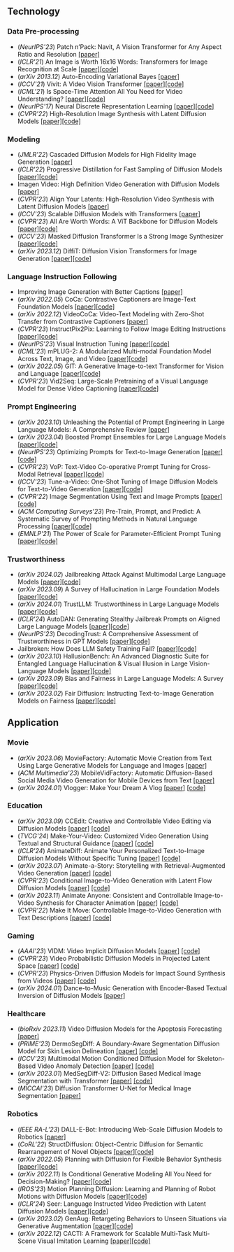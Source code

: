 ## Technology
###  Data Pre-processing
- (*NeurIPS'23*) Patch n’Pack: Navit, A Vision Transformer for Any Aspect Ratio and Resolution [[paper]](https://proceedings.neurips.cc/paper_files/paper/2023/file/06ea400b9b7cfce6428ec27a371632eb-Paper-Conference.pdf)
- (*ICLR'21*) An Image is Worth 16x16 Words: Transformers for Image Recognition at Scale [[paper]](https://arxiv.org/abs/2010.11929)[[code]](https://github.com/google-research/vision_transformer)
- (*arXiv 2013.12*) Auto-Encoding Variational Bayes [[paper]](https://arxiv.org/abs/1312.6114)
- (*ICCV'21*) Vivit: A Video Vision Transformer [[paper]](https://openaccess.thecvf.com/content/ICCV2021/html/Arnab_ViViT_A_Video_Vision_Transformer_ICCV_2021_paper.html?ref=https://githubhelp.com)[[code]](https://github.com/google-research/scenic/tree/main/scenic/projects/vivit)
- (*ICML'21*) Is Space-Time Attention All You Need for Video Understanding? [[paper]](https://arxiv.org/abs/2102.05095)[[code]](https://github.com/facebookresearch/TimeSformer)
- (*NeurIPS'17*) Neural Discrete Representation Learning [[paper]](https://proceedings.neurips.cc/paper_files/paper/2017/file/7a98af17e63a0ac09ce2e96d03992fbc-Paper.pdf)[[code]](https://github.com/google-deepmind/sonnet/blob/v2/sonnet/src/nets/vqvae.py)
- (*CVPR'22*) High-Resolution Image Synthesis with Latent Diffusion Models [[paper]](https://openaccess.thecvf.com/content/CVPR2022/papers/Rombach_High-Resolution_Image_Synthesis_With_Latent_Diffusion_Models_CVPR_2022_paper.pdf)[[code]](https://github.com/CompVis/latent-diffusion)
### Modeling
- (*JMLR'22*) Cascaded Diffusion Models for High Fidelity Image Generation [[paper]](https://dl.acm.org/doi/abs/10.5555/3586589.3586636)
- (*ICLR'22*) Progressive Distillation for Fast Sampling of Diffusion Models [[paper]](https://arxiv.org/abs/2202.00512)[[code]](https://github.com/google-research/google-research/tree/master/diffusion_distillation)
- Imagen Video: High Definition Video Generation with Diffusion Models [[paper]](https://arxiv.org/abs/2210.02303)
- (*CVPR'23*) Align Your Latents: High-Resolution Video Synthesis with Latent Diffusion Models [[paper]](https://openaccess.thecvf.com/content/CVPR2023/papers/Blattmann_Align_Your_Latents_High-Resolution_Video_Synthesis_With_Latent_Diffusion_Models_CVPR_2023_paper.pdf)
- (*ICCV'23*) Scalable Diffusion Models with Transformers [[paper]](https://openaccess.thecvf.com/content/ICCV2023/papers/Peebles_Scalable_Diffusion_Models_with_Transformers_ICCV_2023_paper.pdf)
- (*CVPR'23*) All Are Worth Words: A ViT Backbone for Diffusion Models [[paper]](https://openaccess.thecvf.com/content/CVPR2023/papers/Bao_All_Are_Worth_Words_A_ViT_Backbone_for_Diffusion_Models_CVPR_2023_paper.pdf)[[code]](https://github.com/baofff/U-ViT)
- (*ICCV'23*) Masked Diffusion Transformer Is a Strong Image Synthesizer [[paper]](https://openaccess.thecvf.com/content/ICCV2023/papers/Gao_Masked_Diffusion_Transformer_is_a_Strong_Image_Synthesizer_ICCV_2023_paper.pdf)[[code]](https://github.com/sail-sg/mdt)
- (*arXiv 2023.12*) DiffiT: Diffusion Vision Transformers for Image Generation [[paper]](https://arxiv.org/abs/2312.02139)[[code]](https://github.com/nvlabs/diffit)
### Language Instruction Following
- Improving Image Generation with Better Captions [[paper]](https://cdn.openai.com/papers/dall-e-3.pdf)
- (*arXiv 2022.05*) CoCa: Contrastive Captioners are Image-Text Foundation Models [[paper]](https://arxiv.org/abs/2205.01917)[[code]](https://github.com/lucidrains/CoCa-pytorch)
- (*arXiv 2022.12*) VideoCoCa: Video-Text Modeling with Zero-Shot Transfer from Contrastive Captioners [[paper]](https://arxiv.org/abs/2212.04979)
- (*CVPR'23*) InstructPix2Pix: Learning to Follow Image Editing Instructions [[paper]](https://arxiv.org/abs/2211.09800)[[code]](https://github.com/timothybrooks/instruct-pix2pix)
- (*NeurlPS'23*) Visual Instruction Tuning [[paper]](https://arxiv.org/abs/2304.08485)[[code]](https://github.com/haotian-liu/LLaVA)
- (*ICML'23*) mPLUG-2: A Modularized Multi-modal Foundation Model Across Text, Image, and Video [[paper]](https://arxiv.org/abs/2302.00402)[[code]](https://github.com/X-PLUG/mPLUG-2)
- (*arXiv 2022.05*) GIT: A Generative Image-to-text Transformer for Vision and Language [[paper]](https://arxiv.org/abs/2205.14100)[[code]](https://github.com/microsoft/GenerativeImage2Text)
- (*CVPR'23*) Vid2Seq: Large-Scale Pretraining of a Visual Language Model for Dense Video Captioning [[paper]](https://arxiv.org/abs/2302.14115)[[code]](https://github.com/google-research/scenic/tree/main/scenic/projects/vid2seq)
### Prompt Engineering
- (*arXiv 2023.10*) Unleashing the Potential of Prompt Engineering in Large Language Models: A Comprehensive Review [[paper]](https://arxiv.org/abs/2310.14735)
- (*arXiv 2023.04*) Boosted Prompt Ensembles for Large Language Models [[paper]](https://arxiv.org/abs/2304.05970)[[code]](https://github.com/awwang10/llmpromptboosting)
- (*NeurIPS'23*) Optimizing Prompts for Text-to-Image Generation [[paper]](https://proceedings.neurips.cc/paper_files/paper/2023/file/d346d91999074dd8d6073d4c3b13733b-Paper-Conference.pdf)[[code]](https://github.com/microsoft/LMOps)
- (*CVPR'23*) VoP: Text-Video Co-operative Prompt Tuning for Cross-Modal Retrieval [[paper]](https://openaccess.thecvf.com/content/CVPR2023/papers/Huang_VoP_Text-Video_Co-Operative_Prompt_Tuning_for_Cross-Modal_Retrieval_CVPR_2023_paper.pdf)[[code]](https://github.com/bighuang624/vop)
- (*ICCV'23*) Tune-a-Video: One-Shot Tuning of Image Diffusion Models for Text-to-Video Generation [[paper]](https://openaccess.thecvf.com/content/ICCV2023/papers/Wu_Tune-A-Video_One-Shot_Tuning_of_Image_Diffusion_Models_for_Text-to-Video_Generation_ICCV_2023_paper.pdf)[[code]](https://github.com/showlab/Tune-A-Video)
- (*CVPR'22*) Image Segmentation Using Text and Image Prompts [[paper]](https://openaccess.thecvf.com/content/CVPR2022/papers/Luddecke_Image_Segmentation_Using_Text_and_Image_Prompts_CVPR_2022_paper.pdf)[[code]](https://github.com/timojl/clipseg)
- (*ACM Computing Surveys'23*) Pre-Train, Prompt, and Predict: A Systematic Survey of Prompting Methods in Natural Language Processing [[paper]](https://dl.acm.org/doi/pdf/10.1145/3560815)[[code]](https://github.com/pfliu-nlp/NLPedia-Pretrain)
- (*EMNLP'21*) The Power of Scale for Parameter-Efficient Prompt Tuning [[paper]](https://aclanthology.org/2021.emnlp-main.243/)[[code]](https://github.com/google-research/prompt-tuning)
### Trustworthiness
- (*arXiv 2024.02*) Jailbreaking Attack Against Multimodal Large Language Models [[paper]](https://arxiv.org/abs/2402.02309)[[code]](https://github.com/abc03570128/jailbreaking-attack-against-multimodal-large-language-model)
- (*arXiv 2023.09*) A Survey of Hallucination in Large Foundation Models [[paper]](link-to-paper)[[code]](https://github.com/vr25/hallucination-foundation-model-survey)
- (*arXiv 2024.01*) TrustLLM: Trustworthiness in Large Language Models [[paper]](https://arxiv.org/abs/2401.05561)[[code]](https://github.com/HowieHwong/TrustLLM)
- (*ICLR'24*) AutoDAN: Generating Stealthy Jailbreak Prompts on Aligned Large Language Models [[paper]](https://arxiv.org/abs/2310.04451)[[code]](https://github.com/sheltonliu-n/autodan)
- (*NeurIPS'23*) DecodingTrust: A Comprehensive Assessment of Trustworthiness in GPT Models [[paper]](https://arxiv.org/abs//2306.11698)[[code]](https://github.com/AI-secure/DecodingTrust)
- Jailbroken: How Does LLM Safety Training Fail? [[paper]](link-to-paper)[[code]](link-to-code)
- (*arXiv 2023.10*) HallusionBench: An Advanced Diagnostic Suite for Entangled Language Hallucination & Visual Illusion in Large Vision-Language Models [[paper]](https://www.researchgate.net/profile/Fuxiao-Liu-2/publication/376072740_HALLUSIONBENCH_An_Advanced_Diagnostic_Suite_for_Entangled_Language_Hallucination_Visual_Illusion_in_Large_Vision-Language_Models/links/6568af0e3fa26f66f43abf17/HALLUSIONBENCH-An-Advanced-Diagnostic-Suite-for-Entangled-Language-Hallucination-Visual-Illusion-in-Large-Vision-Language-Models.pdf)[[code]](https://github.com/tianyi-lab/hallusionbench)
- (*arXiv 2023.09*) Bias and Fairness in Large Language Models: A Survey [[paper]](https://arxiv.org/abs/2309.00770)[[code]](https://github.com/i-gallegos/fair-llm-benchmark)
- (*arXiv 2023.02*) Fair Diffusion: Instructing Text-to-Image Generation Models on Fairness [[paper]](https://arxiv.org/abs/2302.10893)[[code]](https://github.com/ml-research/fair-diffusion)


## Application

### Movie
- (*arXiv 2023.06*) MovieFactory: Automatic Movie Creation from Text Using Large Generative Models for Language and Images [[paper]](https://arxiv.org/abs/2306.07257) 
- (*ACM Multimedia'23*) MobileVidFactory: Automatic Diffusion-Based Social Media Video Generation for Mobile Devices from Text [[paper]](https://dl.acm.org/doi/abs/10.1145/3581783.3612667)
- (*arXiv 2024.01*) Vlogger: Make Your Dream A Vlog [[paper]](https://arxiv.org/abs/2401.09414) [[code]](https://github.com/Vchitect/Vlogger)

### Education
- (*arXiv 2023.09*) CCEdit: Creative and Controllable Video Editing via Diffusion Models [[paper]](https://arxiv.org/abs/2309.16496) [[code]](https://github.com/RuoyuFeng/CCEdit)
- (*TVCG'24*) Make-Your-Video: Customized Video Generation Using Textual and Structural Guidance [[paper]](https://arxiv.org/abs/2306.00943) [[code]](https://github.com/AILab-CVC/Make-Your-Video)
- (*ICLR'24*) AnimateDiff: Animate Your Personalized Text-to-Image Diffusion Models Without Specific Tuning [[paper]](https://arxiv.org/abs/2307.04725) [[code]](https://github.com/guoyww/animatediff/)
- (*arXiv 2023.07*) Animate-a-Story: Storytelling with Retrieval-Augmented Video Generation [[paper]](https://arxiv.org/abs/2307.06940) [[code]](https://github.com/AILab-CVC/Animate-A-Story)
- (*CVPR'23*) Conditional Image-to-Video Generation with Latent Flow Diffusion Models [[paper]](https://openaccess.thecvf.com/content/CVPR2023/html/Ni_Conditional_Image-to-Video_Generation_With_Latent_Flow_Diffusion_Models_CVPR_2023_paper.html) [[code]](https://github.com/nihaomiao/CVPR23_LFDM)
- (*arXiv 2023.11*) Animate Anyone: Consistent and Controllable Image-to-Video Synthesis for Character Animation [[paper]](https://arxiv.org/abs/2311.17117) [[code]](https://github.com/HumanAIGC/AnimateAnyone)
- (*CVPR'22*) Make It Move: Controllable Image-to-Video Generation with Text Descriptions [[paper]](https://openaccess.thecvf.com/content/CVPR2022/html/Hu_Make_It_Move_Controllable_Image-to-Video_Generation_With_Text_Descriptions_CVPR_2022_paper.html) [[code]](https://github.com/Youncy-Hu/MAGE)
### Gaming
- (*AAAI'23*) VIDM: Video Implicit Diffusion Models [[paper]](https://ojs.aaai.org/index.php/AAAI/article/view/26094) [[code]](https://github.com/MKFMIKU/VIDM)
- (*CVPR'23*) Video Probabilistic Diffusion Models in Projected Latent Space [[paper]](https://openaccess.thecvf.com/content/CVPR2023/html/Yu_Video_Probabilistic_Diffusion_Models_in_Projected_Latent_Space_CVPR_2023_paper.html) [[code]](https://github.com/sihyun-yu/PVDM)
- (*CVPR'23*) Physics-Driven Diffusion Models for Impact Sound Synthesis from Videos [[paper]](https://openaccess.thecvf.com/content/CVPR2023/html/Su_Physics-Driven_Diffusion_Models_for_Impact_Sound_Synthesis_From_Videos_CVPR_2023_paper.html) [[code]](https://github.com/sukun1045/video-physics-sound-diffusion)
- (*arXiv 2024.01*) Dance-to-Music Generation with Encoder-Based Textual Inversion of Diffusion Models [[paper]](https://arxiv.org/abs/2401.17800)
### Healthcare
- (*bioRxiv 2023.11*) Video Diffusion Models for the Apoptosis Forecasting [[paper]](https://www.biorxiv.org/content/10.1101/2023.11.16.567461v1)
- (*PRIME'23*) DermoSegDiff: A Boundary-Aware Segmentation Diffusion Model for Skin Lesion Delineation [[paper]](https://arxiv.org/abs/2308.02959) [[code]](https://github.com/xmindflow/DermoSegDiff)
- (*ICCV'23*) Multimodal Motion Conditioned Diffusion Model for Skeleton-Based Video Anomaly Detection [[paper]](https://openaccess.thecvf.com/content/ICCV2023/html/Flaborea_Multimodal_Motion_Conditioned_Diffusion_Model_for_Skeleton-based_Video_Anomaly_Detection_ICCV_2023_paper.html) [[code]](https://github.com/aleflabo/MoCoDAD)
- (*arXiv 2023.01*) MedSegDiff-V2: Diffusion Based Medical Image Segmentation with Transformer [[paper]](https://arxiv.org/abs/2301.11798) [[code]](https://github.com/kidswithtokens/medsegdiff)
- (*MICCAI'23*) Diffusion Transformer U-Net for Medical Image Segmentation [[paper]](https://link.springer.com/chapter/10.1007/978-3-031-43901-8_59)
### Robotics
- (*IEEE RA-L'23*) DALL-E-Bot: Introducing Web-Scale Diffusion Models to Robotics [[paper]](https://arxiv.org/abs/2210.02438)
- (*CoRL'22*) StructDiffusion: Object-Centric Diffusion for Semantic Rearrangement of Novel Objects [[paper]](https://arxiv.org/abs/2211.04604)[[code]](https://github.com/StructDiffusion/StructDiffusion)
- (*arXiv 2022.05*) Planning with Diffusion for Flexible Behavior Synthesis [[paper]](https://arxiv.org/abs/2205.09991)[[code]](https://github.com/jannerm/diffuser)
- (*arXiv 2022.11*) Is Conditional Generative Modeling All You Need for Decision-Making? [[paper]](https://arxiv.org/abs/2211.15657)[[code]](https://github.com/zbzhu99/decision-diffuser-jax?tab=readme-ov-file)
- (*IROS'23*) Motion Planning Diffusion: Learning and Planning of Robot Motions with Diffusion Models [[paper]](https://arxiv.org/abs/2308.01557)[[code]](https://github.com/jacarvalho/mpd-public)
- (*ICLR'24*) Seer: Language Instructed Video Prediction with Latent Diffusion Models [[paper]](https://arxiv.org/abs/2303.14897)[[code]](https://github.com/seervideodiffusion/SeerVideoLDM)
- (*arXiv 2023.02*) GenAug: Retargeting Behaviors to Unseen Situations via Generative Augmentation [[paper]](https://arxiv.org/abs/2302.06671)[[code]](https://github.com/genaug/genaug)
- (*arXiv 2022.12*) CACTI: A Framework for Scalable Multi-Task Multi-Scene Visual Imitation Learning [[paper]](https://arxiv.org/abs/2212.05711)[[code]](https://github.com/Cacti/cacti)
